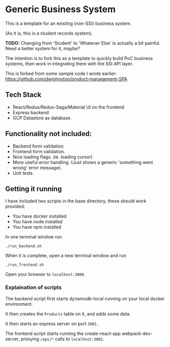 # Generic Business System

This is a template for an existing (non-SSI) business system. 


(As it is, this is a student records system). 

**TODO:** Changing from 'Student' to 'Whatever Else' is actually a bit painful. Need a better system for it, maybe? 

The intention is to fork this as a template to quickly build PoC business systems, then work in integrating them with the SSI API layer. 

This is forked from some sample code I wrote earlier: https://github.com/dwjohnston/product-management-SPA



## Tech Stack

- React/Redux/Redux-Saga/Material UI on the frontend
- Express backend
- GCP Datastore as database. 

## Functionality not included: 

- Backend form validation.
- Frontend form validation. 
- Nice loading flags. (ie. loading cursor)
- More useful error handling. (Just shows a generic 'something went wrong' error message).
- Unit tests. 

## Getting it running

I have included two scripts in the base directory, these should work provided: 

- You have docker installed
- You have node installed
- You have npm installed

In one terminal window run 

```
./run_backend.sh
```

When it is complete, open a new terminal window and run 

```
./run_frontend.sh
```

Open your browser to `localhost:3000`. 

### Explaination of scripts

The backend script first starts dynamodb-local running on your local docker environment. 

It then creates the `Products` table on it, and adds some data. 

It then starts an express server on port `3001` . 

The frontend script starts running the create-react-app webpack-dev-server, proxying `/api/*` calls to `localhost:3001`. 




